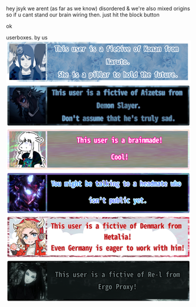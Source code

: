 hey jsyk we arent (as far as we know) disordered & we're also mixed origins so if u cant stand our brain wiring then. just hit the block button

ok

userboxes. by us
<img src="Untitled1211-Restored-20251015075600.png"> <img src="Untitled1211-Restored-20251015074240.png"> <img src="Untitled1211-Restored-20251015073911.png"> <img src="Untitled1211-Restored-20251015073819.png"> <img src="Untitled1211-Restored-20251015073700.png"> <img src="Untitled1211-Restored-20251015073515.png"> <img src=""> <img src=""> <img src="">
